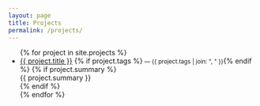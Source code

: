 ```yaml
---
layout: page
title: Projects
permalink: /projects/
---
```


<ul>
  {% for project in site.projects %}
    <li>
      <a href="{{ project.url | relative_url }}">{{ project.title }}</a>
      {% if project.tags %}<small> — {{ project.tags | join: ", " }}</small>{% endif %}
      {% if project.summary %}<div>{{ project.summary }}</div>{% endif %}
    </li>
  {% endfor %}
</ul>
